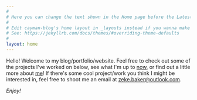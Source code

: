 ```yaml
---
#
# Here you can change the text shown in the Home page before the Latest Posts section.
#
# Edit cayman-blog's home layout in _layouts instead if you wanna make some changes
# See: https://jekyllrb.com/docs/themes/#overriding-theme-defaults
#
layout: home
---
```


Hello! Welcome to my blog/portfolio/website. Feel free to check out some of the projects I've worked on below, see what I'm up to [now](/now), or find out a little more about [me](/about)! If there's some cool project/work you think I might be interested in, feel free to shoot me an email at [zeke.baker@outlook.com](mailto:zeke.baker@outlook.com).

*Enjoy!*